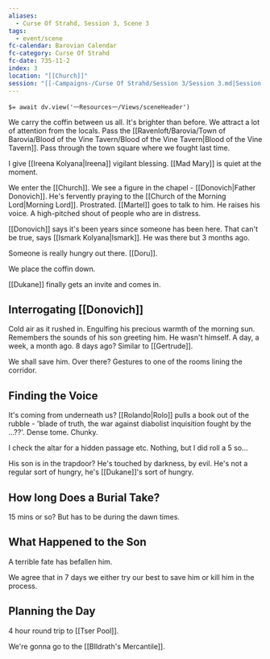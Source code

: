 ```yaml
---
aliases:
  - Curse Of Strahd, Session 3, Scene 3
tags:
  - event/scene
fc-calendar: Barovian Calendar
fc-category: Curse Of Strahd
fc-date: 735-11-2
index: 3
location: "[[Church]]"
session: "[[-Campaigns-/Curse Of Strahd/Session 3/Session 3.md|Session 3]]"
---
```


`$= await dv.view('一Resources一/Views/sceneHeader')`

We carry the coffin between us all. It's brighter than before. We attract a lot of attention from the locals. Pass the [[Ravenloft/Barovia/Town of Barovia/Blood of the Vine Tavern/Blood of the Vine Tavern|Blood of the Vine Tavern]]. Pass through the town square where we fought last time.

I give [[Ireena Kolyana|Ireena]] vigilant blessing. [[Mad Mary]] is quiet at the moment.

We enter the [[Church]]. We see a figure in the chapel - [[Donovich|Father Donovich]]. He's fervently praying to the [[Church of the Morning Lord|Morning Lord]]. Prostrated. [[Martel]] goes to talk to him. He raises his voice. A high-pitched shout of people who are in distress.

[[Donovich]] says it's been years since someone has been here. That can't be true, says [[Ismark Kolyana|Ismark]]. He was there but 3 months ago.

Someone is really hungry out there. [[Doru]].

We place the coffin down.

[[Dukane]] finally gets an invite and comes in.

## Interrogating [[Donovich]]

Cold air as it rushed in. Engulfing his precious warmth of the morning sun. Remembers the sounds of his son greeting him. He wasn't himself. A day, a week, a month ago. 8 days ago? Similar to [[Gertrude]].

We shall save him. Over there? Gestures to one of the rooms lining the corridor.

## Finding the Voice

It's coming from underneath us? [[Rolando|Rolo]] pulls a book out of the rubble - 'blade of truth, the war against diabolist inquisition fought by the …??'. Dense tome. Chunky.

I check the altar for a hidden passage etc. Nothing, but I did roll a 5 so…

His son is in the trapdoor? He's touched by darkness, by evil. He's not a regular sort of hungry, he's [[Dukane]]'s sort of hungry.

## How long Does a Burial Take?

15 mins or so? But has to be during the dawn times.

## What Happened to the Son

A terrible fate has befallen him.

We agree that in 7 days we either try our best to save him or kill him in the process.

## Planning the Day

4 hour round trip to [[Tser Pool]].

We're gonna go to the [[BIldrath's Mercantile]].
